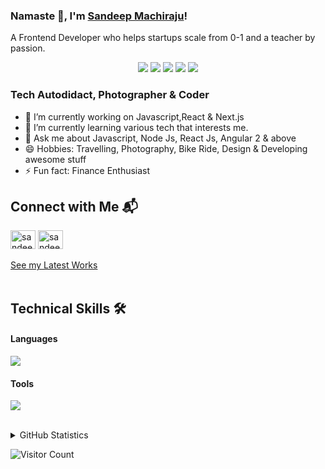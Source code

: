 ### Namaste 🙏, I'm [Sandeep Machiraju](https://www.sandeepmachiraju.com/resume.pdf)!

A Frontend Developer who helps startups scale from 0-1 and a teacher by passion.

<div align='center'>
    <img src="https://img.shields.io/badge/javascript-%23323330.svg?style=for-the-badge&logo=javascript&logoColor=%23F7DF1E"/> 
      <img src="https://img.shields.io/badge/react-%2320232a.svg?style=for-the-badge&logo=react&logoColor=%2361DAFB"/> 
	       <img src="https://img.shields.io/badge/Next-black?style=for-the-badge&logo=next.js&logoColor=white"/> 
		     <img src="https://img.shields.io/badge/svelte-%23323330.svg?style=for-the-badge&logo=svelte&logoColor=orange"/> 
		       <img src="https://img.shields.io/badge/angular-%23323330.svg?style=for-the-badge&logo=angular&logoColor=red"/> 
      </div>

### Tech Autodidact, Photographer & Coder

- 🔭 I’m currently working on Javascript,React & Next.js
- 🌱 I’m currently learning various tech that interests me.
- 💬 Ask me about Javascript, Node Js, React Js, Angular 2 & above
- 😄 Hobbies: Travelling, Photography, Bike Ride, Design & Developing awesome stuff
- ⚡ Fun fact: Finance Enthusiast

## Connect with Me 📬

<div>
	<a href="https://www.linkedin.com/in/machirajusaisandeep/" target="blank"><img align="center" src="https://raw.githubusercontent.com/rahuldkjain/github-profile-readme-generator/master/src/images/icons/Social/linked-in-alt.svg" alt="sandeep machiraju" height="30" width="40" /></a>
<a href="https://www.youtube.com/@advancedWebDev" target="blank"><img align="center" src="https://raw.githubusercontent.com/rahuldkjain/github-profile-readme-generator/master/src/images/icons/Social/youtube.svg" alt="sandeep machiraju : advancedWebDev" height="30" width="40" /></a>
</div>

<br>

<div>
<a href="https://bio.sandeepmachiraju.com/" target="blank">See my Latest Works</a>
</div>

<br>

## Technical Skills 🛠️

#### Languages

<p align="left">
  <a href="https://skillicons.dev">
    <img src="https://skillicons.dev/icons?i=js,react,nextjs,angular,ts,gatsbyjs,tailwind,materialui" />
  </a>
</p>

#### Tools

<p align="left">
  <a href="https://skillicons.dev">
    <img src="https://skillicons.dev/icons?i=git,github,gitlab,figma,vscode,postman" />
  </a>
</p>

<br>	
<details>
  <summary>GitHub Statistics</summary>
  <img  src="https://github-readme-stats.vercel.app/api/top-langs/?username=machirajusaisandeep&theme=tokyonight" alt="Stats"/>
</details>

![Visitor Count](https://profile-counter.glitch.me/machirajusaisandeep/count.svg)
